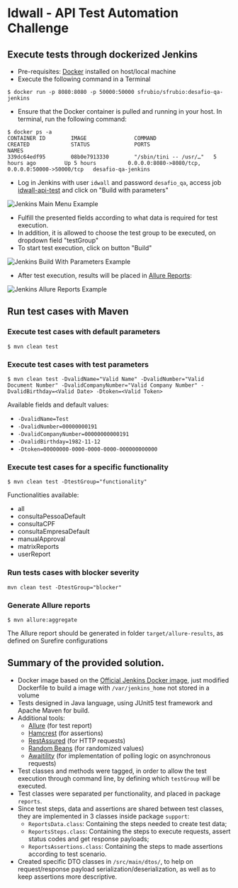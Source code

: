 # Idwall - API Test Automation Challenge

## Execute tests through dockerized Jenkins
* Pre-requisites: [Docker](https://docs.docker.com/install/) installed on host/local machine 
* Execute the following command in a Terminal 
```text
$ docker run -p 8080:8080 -p 50000:50000 sfrubio/sfrubio:desafio-qa-jenkins
```
* Ensure that the Docker container is pulled and running in your host. In terminal, run the following command:
```text
$ docker ps -a
CONTAINER ID        IMAGE               COMMAND                  CREATED             STATUS              PORTS                                              NAMES
339dc64edf95        08b0e7913330        "/sbin/tini -- /usr/…"   5 hours ago         Up 5 hours          0.0.0.0:8080->8080/tcp, 0.0.0.0:50000->50000/tcp   desafio-qa-jenkins
```
* Log in Jenkins with user `idwall` and password `desafio_qa`, access job [idwall-api-test](http://localhost:8080/job/idwall_api_test) and click on "Build with parameters"

![Jenkins Main Menu Example](https://github.com/sfrubio/desafios-qa/raw/master/apis/src/main/resources/jenkins-main-menu.png "Jenkins Main Menu Example")
* Fulfill the presented fields according to what data is required for test execution.
* In addition, it is allowed to choose the test group to be executed, on dropdown field "testGroup"
* To start test execution, click on button "Build"

![Jenkins Build With Parameters Example](https://github.com/sfrubio/desafios-qa/raw/master/apis/src/main/resources/jenkins-build-with-parameters.png "Jenkins Build With Parameters Example")
* After test execution, results will be placed in [Allure Reports](http://localhost:8080/job/idwall_api_test/allure/):

![Jenkins Allure Reports Example](https://github.com/sfrubio/desafios-qa/raw/master/apis/src/main/resources/jenkins-allure-reports.png "Jenkins Allure Reports Example")
## Run test cases with Maven
### Execute test cases with default parameters
```text
$ mvn clean test
```
### Execute test cases with test parameters
```text
$ mvn clean test -DvalidName="Valid Name" -DvalidNumber="Valid Document Number" -DvalidCompanyNumber="Valid Company Number" -DvalidBirthday=<Valid Date> -Dtoken=<Valid Token>
```
Available fields and default values:
* `-DvalidName=Test`
* `-DvalidNumber=00000000191`
* `-DvalidCompanyNumber=00000000000191`
* `-DvalidBirthday=1982-11-12`
* `-Dtoken=00000000-0000-0000-0000-000000000000`
### Execute test cases for a specific functionality
```text
$ mvn clean test -DtestGroup="functionality"
```
Functionalities available:
* all
* consultaPessoaDefault
* consultaCPF
* consultaEmpresaDefault
* manualApproval
* matrixReports
* userReport
### Run tests cases with blocker severity
```text
mvn clean test -DtestGroup="blocker"
```
### Generate Allure reports
```text
$ mvn allure:aggregate
```
The Allure report should be generated in folder `target/allure-results`, as defined on Surefire configurations

## Summary of the provided solution.
* Docker image based on the [Official Jenkins Docker image](https://github.com/jenkinsci/docker/blob/master/README.md), just modified Dockerfile to build a image with `/var/jenkins_home` not stored in a volume 
* Tests designed in Java language, using JUnit5 test framework and Apache Maven for build.
* Additional tools:
  * [Allure](https://docs.qameta.io/allure/) (for test report)
  * [Hamcrest](http://hamcrest.org/) (for assertions)
  * [RestAssured](http://rest-assured.io/) (for HTTP requests)
  * [Random Beans](https://github.com/benas/random-beans) (for randomized values)
  * [Awaitility](https://github.com/awaitility/awaitility) (for implementation of polling logic on asynchronous requests)
* Test classes and methods were tagged, in order to allow the test execution through command line, by defining which `testGroup` will be executed. 
* Test classes were separated per functionality, and placed in package `reports`.
* Since test steps, data and assertions are shared between test classes, they are implemented in 3 classes inside package `support`:
  * `ReportsData.class`: Containing the steps needed to create test data;
  * `ReportsSteps.class`: Containing the steps to execute requests, assert status codes and get response payloads;
  * `ReportsAssertions.class`: Containing the steps to made assertions according to test scenario.
* Created specific DTO classes in `/src/main/dtos/`, to help on request/response payload serialization/deserialization, as well as to keep assertions more descriptive.